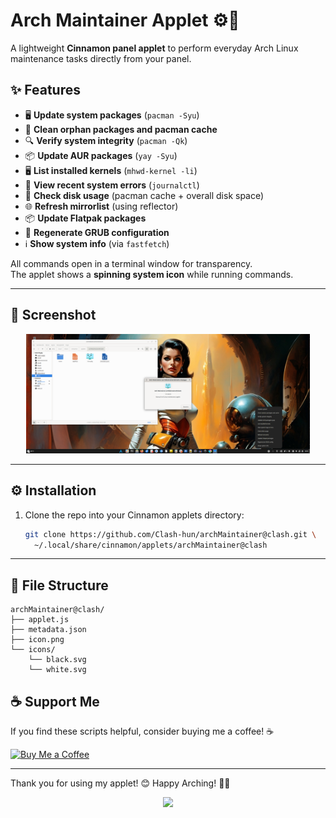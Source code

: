 # Arch Maintainer Applet ⚙️🐧

A lightweight **Cinnamon panel applet** to perform everyday Arch Linux maintenance tasks directly from your panel.

## ✨ Features
- 🖥️ **Update system packages** (`pacman -Syu`)  
- 🧹 **Clean orphan packages and pacman cache**  
- 🔍 **Verify system integrity** (`pacman -Qk`)  
- 📦 **Update AUR packages** (`yay -Syu`)  
- 🖥️ **List installed kernels** (`mhwd-kernel -li`)  
- 📜 **View recent system errors** (`journalctl`)  
- 💽 **Check disk usage** (pacman cache + overall disk space)  
- 🌐 **Refresh mirrorlist** (using reflector)  
- 📦 **Update Flatpak packages**  
- 🔧 **Regenerate GRUB configuration**  
- ℹ️ **Show system info** (via `fastfetch`)  

All commands open in a terminal window for transparency.  
The applet shows a **spinning system icon** while running commands.

---

## 📸 Screenshot
<div align="center">
  <img src="https://github.com/Clash-hun/Arch-linux-maintainer-applet/blob/main/K%C3%A9perny%C5%91k%C3%A9p%20%E2%80%93%202025-09-08%2010-59-21.png"  style="width:90%;">
</div>


---

## ⚙️ Installation
1. Clone the repo into your Cinnamon applets directory:
   ```bash
   git clone https://github.com/Clash-hun/archMaintainer@clash.git \
     ~/.local/share/cinnamon/applets/archMaintainer@clash

---
## 📂 File Structure

```
archMaintainer@clash/
├── applet.js
├── metadata.json
├── icon.png
└── icons/
    └── black.svg
    └── white.svg
```
## ☕ Support Me

If you find these scripts helpful, consider buying me a coffee! ☕

[![Buy Me a Coffee](https://img.shields.io/badge/Buy%20Me%20a%20Coffee-%23FFDD00.svg?style=for-the-badge&logo=buy-me-a-coffee&logoColor=black)](https://paypal.me/clash2un?country.x=HU&locale.x=hu_HU)

---

Thank you for using my applet! 😊 Happy Arching! 🎩✨


<div align="center">
  <img src="https://github.com/Clash-hun/Arch-linux-maintainer-applet/blob/main/icon.png"  style="width:15%;">
</div>
